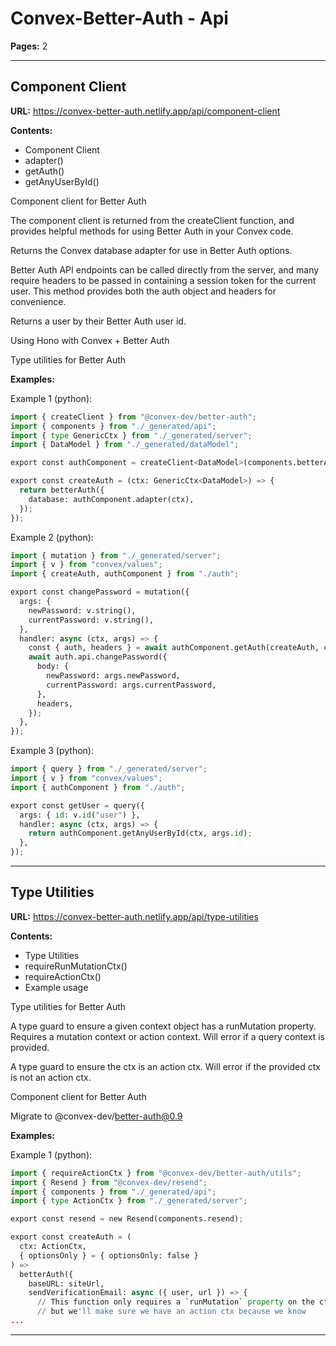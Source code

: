 # Convex-Better-Auth - Api

**Pages:** 2

---

## Component Client

**URL:** https://convex-better-auth.netlify.app/api/component-client

**Contents:**
- Component Client
- adapter()
- getAuth()
- getAnyUserById()

Component client for Better Auth

The component client is returned from the createClient function, and provides helpful methods for using Better Auth in your Convex code.

Returns the Convex database adapter for use in Better Auth options.

Better Auth API endpoints can be called directly from the server, and many require headers to be passed in containing a session token for the current user. This method provides both the auth object and headers for convenience.

Returns a user by their Better Auth user id.

Using Hono with Convex + Better Auth

Type utilities for Better Auth

**Examples:**

Example 1 (python):
```python
import { createClient } from "@convex-dev/better-auth";
import { components } from "./_generated/api";
import { type GenericCtx } from "./_generated/server";
import { DataModel } from "./_generated/dataModel";

export const authComponent = createClient<DataModel>(components.betterAuth);

export const createAuth = (ctx: GenericCtx<DataModel>) => {
  return betterAuth({
    database: authComponent.adapter(ctx),
  });
});
```

Example 2 (python):
```python
import { mutation } from "./_generated/server";
import { v } from "convex/values";
import { createAuth, authComponent } from "./auth";

export const changePassword = mutation({
  args: {
    newPassword: v.string(),
    currentPassword: v.string(),
  },
  handler: async (ctx, args) => {
    const { auth, headers } = await authComponent.getAuth(createAuth, ctx);
    await auth.api.changePassword({
      body: {
        newPassword: args.newPassword,
        currentPassword: args.currentPassword,
      },
      headers,
    });
  },
});
```

Example 3 (python):
```python
import { query } from "./_generated/server";
import { v } from "convex/values";
import { authComponent } from "./auth";

export const getUser = query({
  args: { id: v.id("user") },
  handler: async (ctx, args) => {
    return authComponent.getAnyUserById(ctx, args.id);
  },
});
```

---

## Type Utilities

**URL:** https://convex-better-auth.netlify.app/api/type-utilities

**Contents:**
- Type Utilities
- requireRunMutationCtx()
- requireActionCtx()
- Example usage

Type utilities for Better Auth

A type guard to ensure a given context object has a runMutation property. Requires a mutation context or action context. Will error if a query context is provided.

A type guard to ensure the ctx is an action ctx. Will error if the provided ctx is not an action ctx.

Component client for Better Auth

Migrate to @convex-dev/better-auth@0.9

**Examples:**

Example 1 (python):
```python
import { requireActionCtx } from "@convex-dev/better-auth/utils";
import { Resend } from "@convex-dev/resend";
import { components } from "./_generated/api";
import { type ActionCtx } from "./_generated/server";

export const resend = new Resend(components.resend);

export const createAuth = (
  ctx: ActionCtx,
  { optionsOnly } = { optionsOnly: false }
) =>
  betterAuth({
    baseURL: siteUrl,
    sendVerificationEmail: async ({ user, url }) => {
      // This function only requires a `runMutation` property on the ctx object,
      // but we'll make sure we have an action ctx because we know 
...
```

---
